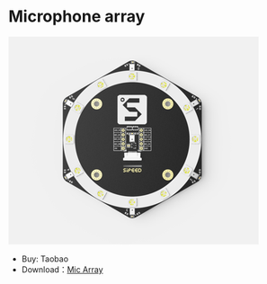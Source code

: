 Microphone array
========


![Microphone array](../../assets/mic_array.png)


* Buy: Taobao
* Download：[Mic Array](http://dl.sipeed.com/MAIX/HDK/Mic%20Array/)

